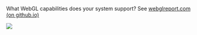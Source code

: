 What WebGL capabilities does your system support?  See [webglreport.com (on github.io)](https://erik-larsen.github.io/webglreport)

<a href="https://webglreport.com"><img src="https://f.cloud.github.com/assets/782098/1811414/b24620a4-6e53-11e3-9f72-576bb8fbb1f0.png" /></a>

